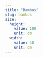 ```yaml
---
title: "Bambus"
slug: bambus
size:
  height:
    value: 100
    unit: cm
  width:
    value: 40
    unit: cm
---
```

